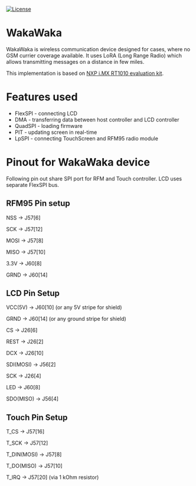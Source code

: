 [![License](https://img.shields.io/badge/License-BSD%203--Clause-blue.svg)](https://opensource.org/licenses/BSD-3-Clause)

WakaWaka
===

WakaWaka is wireless communication device designed for cases, where no GSM currier coverage available. 
It uses LoRA (Long Range Radio) which allows transmitting messages on a distance in few miles. 

This implementation is based on [NXP i.MX RT1010 evaluation kit](https://www.nxp.com/design/development-boards/i.mx-evaluation-and-development-boards/i.mx-rt1010-evaluation-kit:MIMXRT1010-EVK).  


Features used
===

* FlexSPI - connecting LCD
* DMA - transferring data between host controller and LCD controller
* QuadSPI - loading firmware
* PIT - updating screen in real-time
* LpSPI - connecting TouchScreen and RFM95 radio module

Pinout for WakaWaka device
===

Following pin out share SPI port for RFM and Touch controller. LCD uses separate FlexSPI bus.

RFM95 Pin setup
---

NSS -> J57[6]

SCK -> J57[12]

MOSI -> J57[8]

MISO -> J57[10]

3.3V -> J60[8]

GRND -> J60[14]



LCD Pin Setup
---

VCC(5V) -> J60[10] (or any 5V stripe for shield)

GRND -> J60[14] (or any ground stripe for shield)

CS -> J26[6]

REST ->  J26[2]

DCX -> J26[10]

SDI(MOSI) -> J56[2]

SCK -> J26[4]

LED -> J60[8]

SDO(MISO) -> J56[4]


Touch Pin Setup
--- 

T_CS -> J57[16]

T_SCK -> J57[12]

T_DIN(MOSI) -> J57[8]

T_DO(MISO) -> J57[10]

T_IRQ -> J57[20] (via 1 kOhm resistor)
